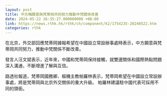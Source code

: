 ```yaml
---
layout: post
title: 中方稱願意與梵蒂岡共同努力推動中梵關係改善
date: 2024-05-22 16:35:27.000000000 +08:00
link: https://news.rthk.hk/rthk/ch/component/k2/1754235-20240522.htm
categories: rthk
---
```


在北京，外交部回應梵蒂岡據報希望在中國設立常設辦事處時表示，中方願意與梵蒂岡共同努力，推動中梵關係不斷改善。

發言人汪文斌表示，近年來，中國和梵蒂岡保持接觸，就雙邊關係和國際熱點問題深入溝通，不斷增進了解與互信。

路透社報道，梵蒂岡國務卿、樞機主教帕羅林表示，梵蒂岡希望在中國設立常設辦事處，將是梵蒂岡與北京外交關係的重大升級。 帕羅林建議駐中國代表可採用不同的頭銜。
